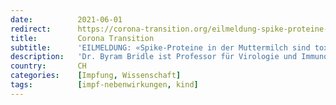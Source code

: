 ```yaml
---
date:          2021-06-01
redirect:      https://corona-transition.org/eilmeldung-spike-proteine-in-der-muttermilch-sind-toxisch
title:         Corona Transition
subtitle:      'EILMELDUNG: «Spike-Proteine in der Muttermilch sind toxisch»'
description:   'Dr. Byram Bridle ist Professor für Virologie und Immunologie an der kanadischen University of Guelph. Vor wenigen Tagen hat sich Bridle mit einer (...)'
country:       CH
categories:    [Impfung, Wissenschaft]
tags:          [impf-nebenwirkungen, kind]
---
```

